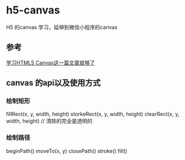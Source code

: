 # h5-canvas

H5 的canvas 学习，延伸到微信小程序的canvas

## 参考

[学习HTML5 Canvas这一篇文章就够了](https://blog.csdn.net/u012468376/article/details/73350998)

## canvas 的api以及使用方式

### 绘制矩形

fillRect(x, y, width, height)
storkeRect(x, y, width, height)
clearRect(x, y, width, height) // 清除的完全是透明的

### 绘制路径

beginPath()
moveTo(x, y)
closePath()
stroke()
fill()
